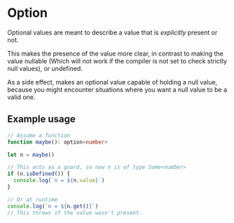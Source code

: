 # Option

Optional values are meant to describe a value that is
_explicitly_ present or not.

This makes the presence of the value more clear, in contrast
to making the value nullable (Which will not work if the
compiler is not set to check strictly null values), or
undefined.

As a side effect, makes an optional value capable of holding
a null value, because you might encounter situations where
you want a null value to be a valid one.

## Example usage

```ts
// Assume a function
function maybe(): option<number>

let n = maybe()

// This acts as a guard, so now n is of type Some<number>
if (n.isDefined()) {
  console.log(`n = ${n.value}`)
}

// Or at runtime
console.log(`n = ${n.get()}`)
// This throws if the value wasn't present.
```

<!-- ## API

The option value is meant to mimic Scala's `option[A]` type,
so you have the following methods:

```ts

``` -->
